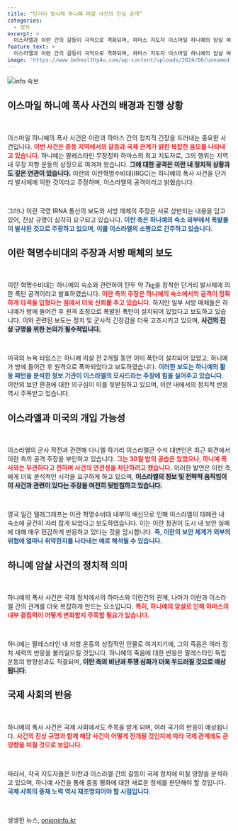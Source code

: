 ```yaml
---
title: “단거리 발사체 하니예 피살 사건의 진실 공개”
categories:
  - 정치
excerpt: >
  이스라엘과 이란 간의 갈등이 극적으로 격화되며, 하마스 지도자 이스마일 하니예의 암살 여부를 둘러싼 논란이 지속되고 있습니다. 하니예의 숙소 폭발이 단거리 발사체에 의한 것인지, 원격 폭탄인지 진실은 과연 무엇일까요? 
feature_text: >
  이스라엘과 이란 간의 갈등이 극적으로 격화되며, 하마스 지도자 이스마일 하니예의 암살 여부를 둘러싼 논란이 지속되고 있습니다. 하니예의 숙소 폭발이 단거리 발사체에 의한 것인지, 원격 폭탄인지 진실은 과연 무엇일까요? 
image: 'https://www.behealthy4u.com/wp-content/uploads/2024/06/unnamed-file.png'
---
```


<p><img src="https://www.behealthy4u.com/wp-content/uploads/2024/06/unnamed-file.png" alt="info 속보" /></p>

<h2 data-ke-size="size26">이스마일 하니예 폭사 사건의 배경과 진행 상황</h2>

<p data-ke-size="size16">&nbsp;</p>

<p>이스마일 하니예의 폭사 사건은 이란과 하마스 간의 정치적 긴장을 드러내는 중요한 사건입니다. <b><span style="color: #ee2323;">이번 사건은 중동 지역에서의 갈등과 국제 관계가 얽힌 복잡한 음모를 나타내고 있습니다.</span></b> 하니예는 팔레스타인 무장정파 하마스의 최고 지도자로, 그의 행위는 지역 내 무장 저항 운동의 상징으로 여겨져 왔습니다. <b><span style="background-color: #21538527;">그에 대한 공격은 이란 내 정치적 상황과도 깊은 연관이 있습니다.</span></b> 이란의 이란혁명수비대(IRGC)는 하니예의 폭사 사건을 단거리 발사체에 의한 것이라고 주장하며, 이스라엘의 공격이라고 밝혔습니다. </p>

<p data-ke-size="size16">&nbsp;</p>

<p>그러나 이란 국영 IRNA 통신의 보도와 서방 매체의 주장은 서로 상반되는 내용을 담고 있어, 진상 규명이 심각히 요구되고 있습니다. <b><span style="color: #1a5490;">이란 측은 하니예의 숙소 외부에서 폭발물이 발사된 것으로 주장하고 있으며, 이를 이스라엘의 소행으로 간주하고 있습니다.</span></b></p>

<h2 data-ke-size="size26">이란 혁명수비대의 주장과 서방 매체의 보도</h2>

<p data-ke-size="size16">&nbsp;</p>

<p>이란 혁명수비대는 하니예의 숙소와 관련하여 탄두 약 7㎏을 장착한 단거리 발사체에 의한 폭탄 공격이라고 발표하였습니다. <b><span style="color: #ee2323;">이란 측의 주장은 하니예의 숙소에서의 공격이 정확하게 타격을 입혔다는 점에서 더욱 신뢰를 주고 있습니다.</span></b> 하지만 일부 서방 매체들은 하니예가 방에 들어간 후 원격 조정으로 폭발된 폭탄이 설치되어 있었다고 보도하고 있습니다. 이와 관련된 보도는 정치 및 군사적 긴장감을 더욱 고조시키고 있으며, <b><span style="background-color: #21538527;">사건의 진상 규명을 위한 논의가 필수적입니다.</span></b></p>

<p data-ke-size="size16">&nbsp;</p>

<p>미국의 뉴욕 타임스는 하니예 피살 전 2개월 동안 이미 폭탄이 설치되어 있었고, 하니예가 방에 들어간 후 원격으로 폭파되었다고 보도하였습니다. <b><span style="color: #1a5490;">이러한 보도는 하니예의 활동 패턴을 분석한 정보 기관이 이스라엘의 모사드라는 주장에 힘을 실어주고 있습니다.</span></b> 이란의 보안 환경에 대한 의구심이 이를 뒷받침하고 있으며, 이란 내에서의 정치적 반응 역시 주목받고 있습니다.</p>

<h2 data-ke-size="size26">이스라엘과 미국의 개입 가능성</h2>

<p data-ke-size="size16">&nbsp;</p>

<p>이스라엘의 군사 작전과 관련해 다니엘 하가리 이스라엘군 수석 대변인은 최근 회견에서 이란 측의 공격 주장을 부인하고 있습니다. <b><span style="color: #ee2323;">그는 30일 밤의 공습은 있었으나, 하니예 폭사와는 무관하다고 전하며 사건의 연관성을 차단하려고 했습니다.</span></b> 이러한 발언은 이란 측에게 더욱 분석적인 시각을 요구하게 하고 있으며, <b><span style="background-color: #21538527;">이스라엘의 정보 및 전략적 움직임이 이 사건과 관련이 있다는 주장을 여전히 뒷받침하고 있습니다.</span></b></p>

<p data-ke-size="size16">&nbsp;</p>

<p>영국 일간 텔레그래프는 이란 혁명수비대 내부의 배신으로 인해 이스라엘이 테헤란 내 숙소에 굳건히 자리 잡게 되었다고 보도하였습니다. 이는 이란 정권이 도시 내 보안 실패에 대해 매우 민감하게 반응하고 있다는 것을 암시합니다. <b><span style="color: #1a5490;">즉, 이란의 보안 체계가 외부의 위협에 얼마나 취약한지를 나타내는 예로 해석될 수 있습니다.</span></b></p>

<h2 data-ke-size="size26">하니예 암살 사건의 정치적 의미</h2>

<p data-ke-size="size16">&nbsp;</p>

<p>하니예의 폭사 사건은 국제 정치에서의 하마스와 이란간의 관계, 나아가 이란과 이스라엘 간의 관계를 더욱 복잡하게 만드는 요소입니다. <b><span style="color: #ee2323;">특히, 하니예의 암살로 인해 하마스의 내부 결집력이 어떻게 변화할지 주목할 필요가 있습니다.</span></b> </p>

<p data-ke-size="size16">&nbsp;</p>

<p>하니예는 팔레스타인 내 저항 운동의 상징적인 인물로 여겨지기에, 그의 죽음은 여러 정치 세력의 반응을 불러일으킬 것입니다. 하니예의 죽음에 대한 반응은 팔레스타인 독립운동의 방향성과도 직결되며, <b><span style="background-color: #21538527;">이란 측의 비난과 투쟁 심화가 더욱 두드러질 것으로 예상됩니다.</span></b></p>

<h2 data-ke-size="size26">국제 사회의 반응</h2>

<p data-ke-size="size16">&nbsp;</p>

<p>하니예의 폭사 사건은 국제 사회에서도 주목을 받게 되며, 여러 국가의 반응이 예상됩니다. <b><span style="color: #ee2323;">사건의 진상 규명과 함께 해당 사건이 어떻게 전개될 것인지에 따라 국제 관계에도 큰 영향을 미칠 것으로 보입니다.</span></b> </p>

<p data-ke-size="size16">&nbsp;</p>

<p>따라서, 각국 지도자들은 이란과 이스라엘 간의 갈등이 국제 정치에 미칠 영향을 분석하고 있으며, 하니예 사건을 통해 중동 평화에 대한 새로운 정세를 판단해야 할 것입니다. <b><span style="color: #1a5490;">국제 사회의 중재 노력 역시 재조명되어야 할 시점입니다.</span></b></p>

<p data-ke-size="size16">&nbsp;</p>
생생한 뉴스, <a href="https://onioninfo.kr" rel="dofollow">onioninfo.kr</a>


